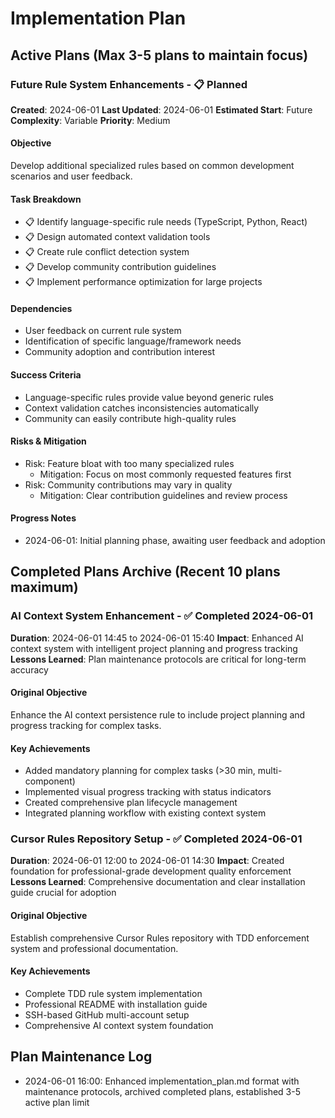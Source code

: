 # Implementation Plan

## Active Plans (Max 3-5 plans to maintain focus)

### Future Rule System Enhancements - 📋 Planned
**Created**: 2024-06-01
**Last Updated**: 2024-06-01
**Estimated Start**: Future
**Complexity**: Variable
**Priority**: Medium

#### Objective
Develop additional specialized rules based on common development scenarios and user feedback.

#### Task Breakdown
- 📋 Identify language-specific rule needs (TypeScript, Python, React)
- 📋 Design automated context validation tools
- 📋 Create rule conflict detection system
- 📋 Develop community contribution guidelines
- 📋 Implement performance optimization for large projects

#### Dependencies
- User feedback on current rule system
- Identification of specific language/framework needs
- Community adoption and contribution interest

#### Success Criteria
- Language-specific rules provide value beyond generic rules
- Context validation catches inconsistencies automatically
- Community can easily contribute high-quality rules

#### Risks & Mitigation
- Risk: Feature bloat with too many specialized rules
  - Mitigation: Focus on most commonly requested features first
- Risk: Community contributions may vary in quality
  - Mitigation: Clear contribution guidelines and review process

#### Progress Notes
- 2024-06-01: Initial planning phase, awaiting user feedback and adoption

## Completed Plans Archive (Recent 10 plans maximum)

### AI Context System Enhancement - ✅ Completed 2024-06-01
**Duration**: 2024-06-01 14:45 to 2024-06-01 15:40
**Impact**: Enhanced AI context system with intelligent project planning and progress tracking
**Lessons Learned**: Plan maintenance protocols are critical for long-term accuracy

#### Original Objective
Enhance the AI context persistence rule to include project planning and progress tracking for complex tasks.

#### Key Achievements
- Added mandatory planning for complex tasks (>30 min, multi-component)
- Implemented visual progress tracking with status indicators
- Created comprehensive plan lifecycle management
- Integrated planning workflow with existing context system

### Cursor Rules Repository Setup - ✅ Completed 2024-06-01
**Duration**: 2024-06-01 12:00 to 2024-06-01 14:30
**Impact**: Created foundation for professional-grade development quality enforcement
**Lessons Learned**: Comprehensive documentation and clear installation guide crucial for adoption

#### Original Objective
Establish comprehensive Cursor Rules repository with TDD enforcement system and professional documentation.

#### Key Achievements
- Complete TDD rule system implementation
- Professional README with installation guide
- SSH-based GitHub multi-account setup
- Comprehensive AI context system foundation

## Plan Maintenance Log
- 2024-06-01 16:00: Enhanced implementation_plan.md format with maintenance protocols, archived completed plans, established 3-5 active plan limit 
